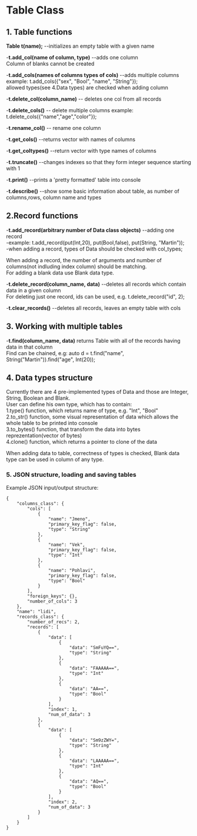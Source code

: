 # Table Class

## 1. Table functions


__Table t(name);__   --initializes an empty table with a given name

-__t.add_col(name of column, type)__ --adds one column                                             
Column of blanks cannot be created  

-__t.add_cols(names of columns types of cols)__ --adds multiple columns
example: t.add_cols({"sex", "Bool", "name", "String"});  
allowed types(see 4.Data types) are checked when adding column  

-__t.delete_col(column_name)__ -- deletes one col from all records 

-__t.delete_cols()__ --   delete multiple columns 
example: t.delete_cols({"name","age","color"});

-__t.rename_col()__  -- rename one column

-__t.get_cols()__ --returns vector with names of columns  

-__t.get_coltypes()__ --return vector with type names of columns  

-__t.truncate()__ --changes indexes so that they form integer sequence starting with 1 

-__t.print()__ --prints a 'pretty formatted' table into console 

-__t.describe()__ --show some basic information about table, as number of columns,rows, column name and types  




## 2.Record functions 

-__t.add_record(arbitrary number of Data class objects)__ --adding one record \
-example: t.add_record(put(Int,20), put(Bool,false), put(String, "Martin")); \
-when adding a record, types of Data should be checked with col_types;  

When adding a record, the number of arguments and number of columns(not indluding index column) should be matching. \
For adding a blank data use Blank data type.  

-__t.delete_record(column_name, data)__ --deletes all records which contain data in a given column \
For deleting just one record, ids can be used, e.g. t.delete_record("id", 2);  

-__t.clear_records()__ --deletes all records, leaves an empty table with cols  



## 3. Working with multiple tables

-__t.find(column_name, data)__  returns Table with all of the records having data in that column \
Find can be chained, e.g: auto d = t.find("name", String("Martin")).find("age", Int(20));  


## 4. Data types structure

Currently there are 4 pre-implemented types of Data and those are Integer, String, Boolean and Blank. \
User can define his own type, which has to contain: \
1.type() function, which returns name of type, e.g. "Int", "Bool" \
2.to_str() function, some visual representation of data which allows the whole table to be printed into console\
3.to_bytes() function, that transform the data into bytes reprezentation(vector of bytes)\
4.clone() function, which returns a pointer to clone of the data  

When adding data to table, correctness of types is checked, Blank data type can be used in column of any type.  


### 5. JSON structure, loading and saving tables

Example JSON input/output structure:


```
{
    "columns_class": {
        "cols": [
            {
                "name": "Jmeno", 
                "primary_key_flag": false, 
                "type": "String"
            }, 
            {
                "name": "Vek", 
                "primary_key_flag": false, 
                "type": "Int"
            }, 
            {
                "name": "Pohlavi", 
                "primary_key_flag": false, 
                "type": "Bool"
            }
        ], 
        "foreign_keys": {}, 
        "number_of_cols": 3
    }, 
    "name": "lidi", 
    "records_class": {
        "number_of_recs": 2, 
        "records": [
            {
                "data": [
                    {
                        "data": "SmFuYQ==", 
                        "type": "String"
                    }, 
                    {
                        "data": "FAAAAA==", 
                        "type": "Int"
                    }, 
                    {
                        "data": "AA==", 
                        "type": "Bool"
                    }
                ], 
                "index": 1, 
                "num_of_data": 3
            }, 
            {
                "data": [
                    {
                        "data": "Sm9zZWY=", 
                        "type": "String"
                    }, 
                    {
                        "data": "LAAAAA==", 
                        "type": "Int"
                    }, 
                    {
                        "data": "AQ==", 
                        "type": "Bool"
                    }
                ], 
                "index": 2, 
                "num_of_data": 3
            }
        ]
    }
}

```



